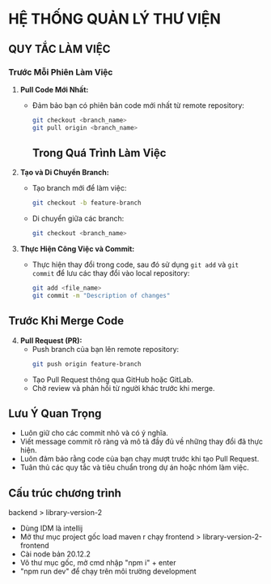 # HỆ THỐNG QUẢN LÝ THƯ VIỆN
## QUY TẮC LÀM VIỆC 
### Trước Mỗi Phiên Làm Việc
1. **Pull Code Mới Nhất:**
   - Đảm bảo bạn có phiên bản code mới nhất từ remote repository:
     ```bash
     git checkout <branch_name>
     git pull origin <branch_name>
     ```
     ## Trong Quá Trình Làm Việc

2. **Tạo và Di Chuyển Branch:**
   - Tạo branch mới để làm việc:
     ```bash
     git checkout -b feature-branch
     ```
   - Di chuyển giữa các branch:
     ```bash
     git checkout <branch_name>
     ```

3. **Thực Hiện Công Việc và Commit:**
   - Thực hiện thay đổi trong code, sau đó sử dụng `git add` và `git commit` để lưu các thay đổi vào local repository:
     ```bash
     git add <file_name>
     git commit -m "Description of changes"
     ```

## Trước Khi Merge Code

4. **Pull Request (PR):**
   - Push branch của bạn lên remote repository:
     ```bash
     git push origin feature-branch
     ```
   - Tạo Pull Request thông qua GitHub hoặc GitLab.
   - Chờ review và phản hồi từ người khác trước khi merge.

## Lưu Ý Quan Trọng

- Luôn giữ cho các commit nhỏ và có ý nghĩa.
- Viết message commit rõ ràng và mô tả đầy đủ về những thay đổi đã thực hiện.
- Luôn đảm bảo rằng code của bạn chạy mượt trước khi tạo Pull Request.
- Tuân thủ các quy tắc và tiêu chuẩn trong dự án hoặc nhóm làm việc.

## Cấu trúc chương trình
backend > library-version-2
  - Dùng IDM là intellij
  - Mở thư mục project gốc load maven r chạy
frontend > library-version-2-frontend
  - Cài node bản 20.12.2
  - Vô thư mục gốc, mở cmd nhập "npm i" + enter
  - "npm run dev" để chạy trên môi trường development